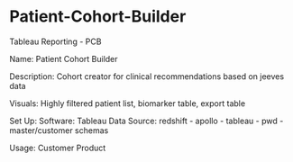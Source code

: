 # Patient-Cohort-Builder
Tableau Reporting - PCB 


Name: Patient Cohort Builder

Description: Cohort creator for clinical recommendations based on jeeves data 

Visuals: Highly filtered patient list, biomarker table, export table

Set Up: 
  Software: Tableau 
  Data Source: redshift - apollo - tableau - pwd - master/customer schemas

Usage: Customer Product 

